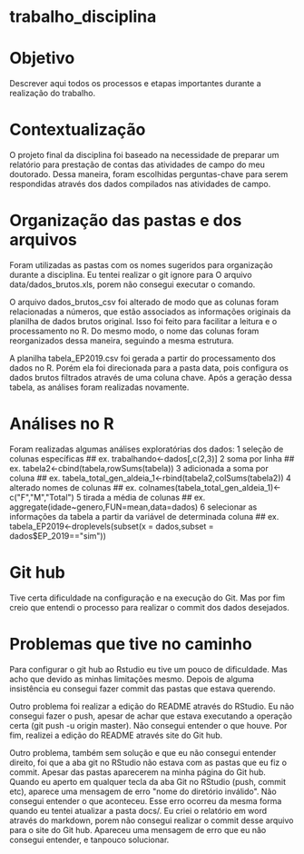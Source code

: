 # trabalho_disciplina

# Objetivo
Descrever aqui todos os processos e etapas importantes durante a realização do trabalho.

# Contextualização 
O projeto final da disciplina foi baseado na necessidade de preparar um relatório para prestação de contas das atividades de campo do meu doutorado. Dessa maneira, foram escolhidas perguntas-chave para serem respondidas através dos dados compilados nas atividades de campo.

# Organização das pastas e dos arquivos
Foram utilizadas as pastas com os nomes sugeridos para organização durante a disciplina. Eu tentei realizar o git ignore para O arquivo data/dados_brutos.xls, porem não consegui executar o comando. 

O arquivo dados_brutos_csv foi alterado de modo que as colunas foram relacionadas a números, que estão associados as informações originais da planilha de dados brutos original. Isso foi feito para facilitar a leitura e o processamento no R. Do mesmo modo, o nome das colunas foram reorganizados dessa maneira, seguindo a mesma estrutura.

A planilha tabela_EP2019.csv foi gerada a partir do processamento dos dados no R. Porém ela foi direcionada para a pasta data, pois configura os dados brutos filtrados através de uma coluna chave. Após a geração dessa tabela, as análises foram realizadas novamente.

# Análises no R
Foram realizadas algumas análises exploratórias dos dados:
1 seleção de colunas específicas ## ex. trabalhando<-dados[,c(2,3)] 
2 soma por linha ## ex. tabela2<-cbind(tabela,rowSums(tabela))
3 adicionada a soma por coluna ## ex. tabela_total_gen_aldeia_1<-rbind(tabela2,colSums(tabela2))
4 alterado nomes de colunas ## ex. colnames(tabela_total_gen_aldeia_1)<-c("F","M","Total")
5 tirada a média de colunas ## ex. aggregate(idade~genero,FUN=mean,data=dados)
6 selecionar as informações da tabela a partir da variável de determinada coluna ## ex. tabela_EP2019<-droplevels(subset(x = dados,subset = dados$EP_2019=="sim"))

# Git hub
Tive certa dificuldade na configuração e na execução do Git. Mas por fim creio que entendi o processo para realizar o commit dos dados desejados.

# Problemas que tive no caminho
Para configurar o git hub ao Rstudio eu tive um pouco de dificuldade. Mas acho que devido as minhas limitações mesmo. Depois de alguma insistência eu consegui fazer commit das pastas que estava querendo. 

Outro problema foi realizar a edição do README através do RStudio. Eu não consegui fazer o push, apesar de achar que estava executando a operação certa (git push -u origin master). Não consegui entender o que houve. Por fim, realizei a edição do README através site do Git hub.

Outro problema, também sem solução e que eu não consegui entender direito, foi que a aba git no RStudio não estava com as pastas que eu fiz o commit. Apesar das pastas aparecerem na minha página do Git hub. Quando eu aperto em qualquer tecla da aba Git no RStudio (push, commit etc), aparece uma mensagem de erro "nome do diretório inválido". Não consegui entender o que aconteceu. Esse erro ocorreu da mesma forma quando eu tentei atualizar a pasta docs/. Eu criei o relatório em word através do markdown, porem não consegui realizar o commit desse arquivo para o site do Git hub. Apareceu uma mensagem de erro que eu não consegui entender, e tanpouco solucionar.


